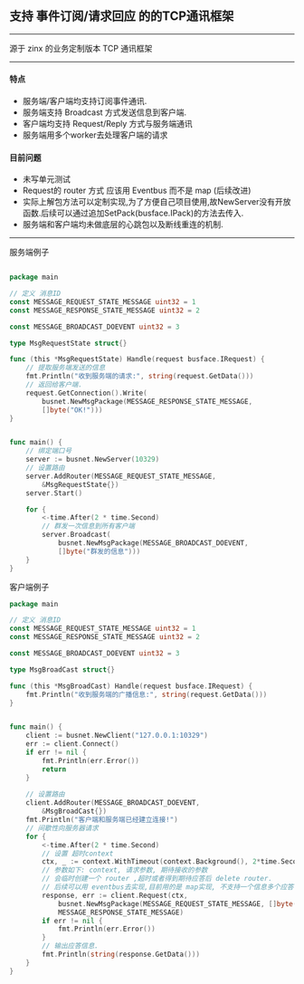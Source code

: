 ## 支持 事件订阅/请求回应 的的TCP通讯框架
---
源于 zinx 的业务定制版本 TCP 通讯框架

---
#### 特点
* 服务端/客户端均支持订阅事件通讯.
* 服务端支持 Broadcast 方式发送信息到客户端.
* 客户端均支持 Request/Reply 方式与服务端通讯
* 服务端用多个worker去处理客户端的请求
 

#### 目前问题
* 未写单元测试
* Request的 router 方式 应该用 Eventbus 而不是 map (后续改进)
* 实际上解包方法可以定制实现,为了方便自己项目使用,故NewServer没有开放函数.后续可以通过追加SetPack(busface.IPack)的方法去传入.
* 服务端和客户端均未做底层的心跳包以及断线重连的机制.
---

服务端例子
```go

package main

// 定义 消息ID 
const MESSAGE_REQUEST_STATE_MESSAGE uint32 = 1
const MESSAGE_RESPONSE_STATE_MESSAGE uint32 = 2

const MESSAGE_BROADCAST_DOEVENT uint32 = 3

type MsgRequestState struct{}

func (this *MsgRequestState) Handle(request busface.IRequest) {
    // 提取服务端发送的信息
    fmt.Println("收到服务端的请求:", string(request.GetData()))
    // 返回给客户端.
    request.GetConnection().Write(
        busnet.NewMsgPackage(MESSAGE_RESPONSE_STATE_MESSAGE,
	    []byte("OK!")))
}


func main() {
    // 绑定端口号
    server := busnet.NewServer(10329) 
    // 设置路由
    server.AddRouter(MESSAGE_REQUEST_STATE_MESSAGE, 
        &MsgRequestState{})
    server.Start()

    for {
        <-time.After(2 * time.Second)
        // 群发一次信息到所有客户端
        server.Broadcast(
            busnet.NewMsgPackage(MESSAGE_BROADCAST_DOEVENT, 
            []byte("群发的信息")))
    }
}

```

客户端例子
```go
package main

// 定义 消息ID 
const MESSAGE_REQUEST_STATE_MESSAGE uint32 = 1
const MESSAGE_RESPONSE_STATE_MESSAGE uint32 = 2

const MESSAGE_BROADCAST_DOEVENT uint32 = 3

type MsgBroadCast struct{}

func (this *MsgBroadCast) Handle(request busface.IRequest) {
    fmt.Println("收到服务端的广播信息:", string(request.GetData()))
}


func main() {
    client := busnet.NewClient("127.0.0.1:10329")
    err := client.Connect()
    if err != nil {
        fmt.Println(err.Error())
        return
    }
    
    // 设置路由
    client.AddRouter(MESSAGE_BROADCAST_DOEVENT, 
        &MsgBroadCast{})
    fmt.Println("客户端和服务端已经建立连接!")
    // 间歇性向服务器请求
    for {
        <-time.After(2 * time.Second)
        // 设置 超时context
        ctx, _ := context.WithTimeout(context.Background(), 2*time.Second)
        // 参数如下: context, 请求参数, 期待接收的参数
        // 会临时创建一个 router ,超时或者得到期待应答后 delete router.
        // 后续可以用 eventbus去实现,目前用的是 map实现, 不支持一个信息多个应答.
        response, err := client.Request(ctx,
            busnet.NewMsgPackage(MESSAGE_REQUEST_STATE_MESSAGE, []byte("请求")),
            MESSAGE_RESPONSE_STATE_MESSAGE)
        if err != nil {
            fmt.Println(err.Error())
        }
        // 输出应答信息.
        fmt.Println(string(response.GetData()))
    }
}
```